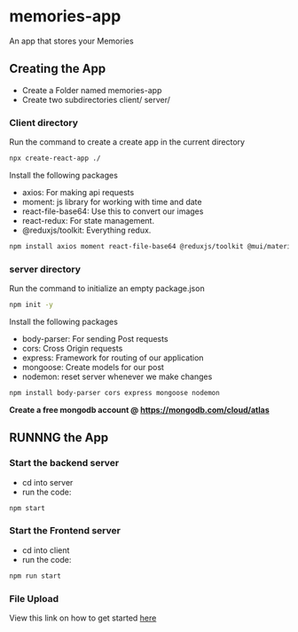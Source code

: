 # memories-app
An app that stores your Memories

## Creating the App

- Create a Folder named memories-app
- Create two subdirectories client/ server/

### Client directory
Run the command to create a create app in the current directory
```sh
npx create-react-app ./
```

Install the following packages
- axios: For making api requests
- moment: js library for working with time and date
- react-file-base64: Use this to convert our images
- react-redux: For state management.
- @reduxjs/toolkit: Everything redux.
```sh
npm install axios moment react-file-base64 @reduxjs/toolkit @mui/material react-redux
```

### server directory
Run the command to initialize an empty package.json
```sh
npm init -y
```
Install the following packages
- body-parser: For sending Post requests
- cors: Cross Origin requests
- express: Framework for routing of our application
- mongoose: Create models for our post
- nodemon: reset server whenever we make changes

```sh
npm install body-parser cors express mongoose nodemon
```

**Create a free mongodb account @ https://mongodb.com/cloud/atlas**

## RUNNNG the App
### Start the backend server

- cd into server
- run the code:
```sh
npm start
```

### Start the Frontend server

- cd into client
- run the code:
```sh
npm run start
```

### File Upload
View this link on how to get started [here](https://kris101.medium.com/react-file-upload-the-easy-way-with-nodejs-e94c5e81fb8)